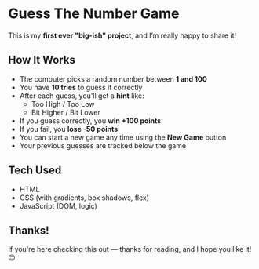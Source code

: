 # Guess The Number Game

This is my **first ever "big-ish" project**, and I’m really happy to share it!

## How It Works

- The computer picks a random number between **1 and 100**
- You have **10 tries** to guess it correctly
- After each guess, you'll get a **hint** like:
  - Too High / Too Low
  - Bit Higher / Bit Lower
- If you guess correctly, you **win +100 points**
- If you fail, you **lose -50 points**
- You can start a new game any time using the **New Game** button
- Your previous guesses are tracked below the game

## Tech Used

- HTML
- CSS (with gradients, box shadows, flex)
- JavaScript (DOM, logic)

## Thanks!

If you're here checking this out — thanks for reading, and I hope you like it! 😊
